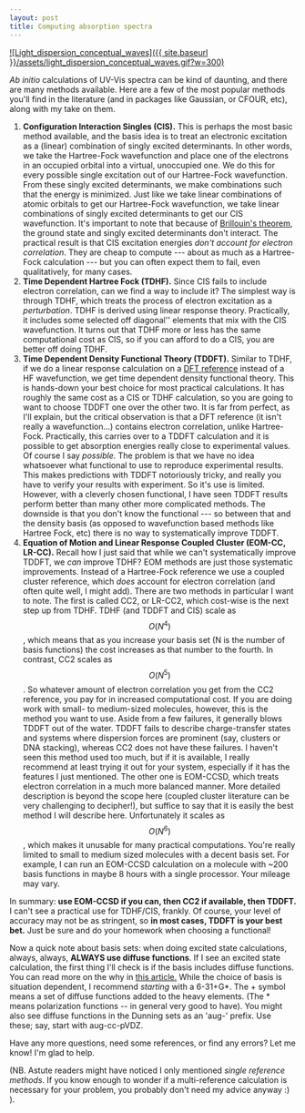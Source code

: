 ```yaml
--- 
layout: post 
title: Computing absorption spectra 
---
```


[![Light_dispersion_conceptual_waves]({{ site.baseurl }}/assets/light_dispersion_conceptual_waves.gif?w=300)](http://joshuagoings.files.wordpress.com/2014/01/light_dispersion_conceptual_waves.gif)

_Ab initio_ calculations of UV-Vis spectra can be kind of daunting, and there are many methods available. Here are a few of the most popular methods you'll find in the literature (and in packages like Gaussian, or CFOUR, etc), along with my take on them.

1. **Configuration Interaction Singles (CIS).** This is perhaps the most basic method available, and the basis idea is to treat an electronic excitation as a (linear) combination of singly excited determinants. In other words, we take the Hartree-Fock wavefunction and place one of the electrons in an occupied orbital into a virtual, unoccupied one. We do this for every possible single excitation out of our Hartree-Fock wavefunction. From these singly excited determinants, we make combinations such that the energy is minimized. Just like we take linear combinations of atomic orbitals to get our Hartree-Fock wavefunction, we take linear combinations of singly excited determinants to get our CIS wavefunction. It's important to note that because of [Brillouin's theorem](http://en.wikipedia.org/wiki/Brillouin's_theorem), the ground state and singly excited determinants don't interact. The practical result is that CIS excitation energies _don't account for electron correlation_. They are cheap to compute --- about as much as a Hartree-Fock calculation --- but you can often expect them to fail, even qualitatively, for many cases.
2. **Time Dependent Hartree Fock (TDHF).** Since CIS fails to include electron correlation, can we find a way to include it? The simplest way is through TDHF, which treats the process of electron excitation as a _perturbation_. TDHF is derived using linear response theory. Practically, it includes some selected off diagonal'' elements that mix with the CIS wavefunction. It turns out that TDHF more or less has the same computational cost as CIS, so if you can afford to do a CIS, you are better off doing TDHF. 
3. **Time Dependent Density Functional Theory (TDDFT).** Similar to TDHF, if we do a linear response calculation on a [DFT reference](http://en.wikipedia.org/wiki/Density_functional_theory) instead of a HF wavefunction, we get time dependent density functional theory. This is hands-down your best choice for most practical calculations. It has roughly the same cost as a CIS or TDHF calculation, so you are going to want to choose TDDFT one over the other two. It is far from perfect, as I'll explain, but the critical observation is that a DFT reference (it isn't really a wavefunction...) contains electron correlation, unlike Hartree-Fock. Practically, this carries over to a TDDFT calculation and it is possible to get absorption energies really close to experimental values. Of course I say _possible._ The problem is that we have no idea whatsoever what functional to use to reproduce experimental results. This makes predictions with TDDFT notoriously tricky, and really you have to verify your results with experiment. So it's use is limited. However, with a cleverly chosen functional, I have seen TDDFT results perform better than many other more complicated methods. The downside is that you don't know the functional --- so between that and the density basis (as opposed to wavefunction based methods like Hartree Fock, etc) there is no way to systematically improve TDDFT.
4. **Equation of Motion and Linear Response Coupled Cluster (EOM-CC, LR-CC).** Recall how I just said that while we can't systematically improve TDDFT, we _can_ improve TDHF? EOM methods are just those systematic improvements. Instead of a Hartree-Fock reference we use a coupled cluster reference, which _does_ account for electron correlation (and often quite well, I might add). There are two methods in particular I want to note. The first is called CC2, or LR-CC2, which cost-wise is the next step up from TDHF. TDHF (and TDDFT and CIS) scale as $$ O(N^4)$$, which means that as you increase your basis set (N is the number of basis functions) the cost increases as that number to the fourth. In contrast, CC2 scales as $$ O(N^5)$$. So whatever amount of electron correlation you get from the CC2 reference, you pay for in increased computational cost. If you are doing work with small- to medium-sized molecules, however, this is the method you want to use. Aside from a few failures, it generally blows TDDFT out of the water. TDDFT fails to describe charge-transfer states and systems where dispersion forces are prominent (say, clusters or DNA stacking), whereas CC2 does not have these failures. I haven't seen this method used too much, but if it is available, I really recommend at least trying it out for your system, especially if it has the features I just mentioned. The other one is EOM-CCSD, which treats electron correlation in a much more balanced manner. More detailed description is beyond the scope here (coupled cluster literature can be very challenging to decipher!), but suffice to say that it is easily the best method I will describe here. Unfortunately it scales as $$ O(N^6)$$, which makes it unusable for many practical computations. You're really limited to small to medium sized molecules with a decent basis set. For example, I can run an EOM-CCSD calculation on a molecule with ~200 basis functions in maybe 8 hours with a single processor. Your mileage may vary.

In summary:  **use EOM-CCSD if you can, then CC2 if available, then TDDFT.**  I can't see a practical use for TDHF/CIS, frankly. Of course, your level of accuracy may not be as stringent, so  **in most cases, TDDFT is your best bet.** Just be sure and do your homework when choosing a functional!

Now a quick note about basis sets: when doing excited state calculations, always, always, **ALWAYS use diffuse functions**. If I see an excited state calculation, the first thing I'll check is if the basis includes diffuse functions. You can read more on the why in [this article.](http://pubs.acs.org/doi/abs/10.1021/jp014123x) While the choice of basis is situation dependent, I recommend _starting_ with a 6-31+G*. The + symbol means a set of diffuse functions added to the heavy elements. (The * means polarization functions -- in general very good to have). You might also see diffuse functions in the Dunning sets as an 'aug-' prefix. Use these; say, start with aug-cc-pVDZ.

Have any more questions, need some references, or find any errors? Let me know! I'm glad to help.

(NB. Astute readers might have noticed I only mentioned _single reference methods_. If you know enough to wonder if a multi-reference calculation is necessary for your problem, you probably don't need my advice anyway :) ).

